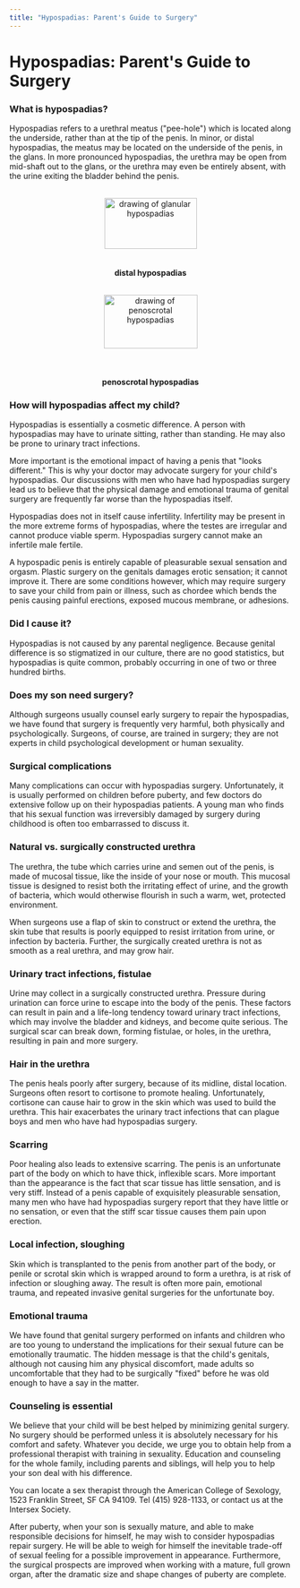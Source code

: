 ```yaml
---
title: "Hypospadias: Parent's Guide to Surgery"
---
```


# Hypospadias: Parent's Guide to Surgery

  


### What is hypospadias?

  


  
Hypospadias refers to a urethral meatus ("pee-hole") which is located along the underside, rather than at the tip of the penis. In minor, or distal hypospadias, the meatus may be located on the underside of the penis, in the glans. In more pronounced hypospadias, the urethra may be open from mid-shaft out to the glans, or the urethra may even be entirely absent, with the urine exiting the bladder behind the penis.  


<P ALIGN="CENTER">
  <br /><IMG SRC="/img/hypospadias/glanular.gif" WIDTH="165" HEIGHT="91" ALIGN="bottom" ALT="drawing of glanular hypospadias" /><br /><br /><br /><b>distal hypospadias</b><br />
</p>

<P ALIGN="CENTER">
  <br /><IMG SRC="/img/hypospadias/scrotal.gif" WIDTH="167" HEIGHT="96" ALIGN="bottom" ALT="drawing of penoscrotal hypospadias" /><br /><br /><br /><br /><b>penoscrotal hypospadias</b><br />
</p>

### How will hypospadias affect my child?

  
Hypospadias is essentially a cosmetic difference. A person with hypospadias may have to urinate sitting, rather than standing. He may also be prone to urinary tract infections.  


  
More important is the emotional impact of having a penis that "looks different." This is why your doctor may advocate surgery for your child's hypospadias. Our discussions with men who have had hypospadias surgery lead us to believe that the physical damage and emotional trauma of genital surgery are frequently far worse than the hypospadias itself.  


  
Hypospadias does not in itself cause infertility. Infertility may be present in the more extreme forms of hypospadias, where the testes are irregular and cannot produce viable sperm. Hypospadias surgery cannot make an infertile male fertile.  


  
A hypospadic penis is entirely capable of pleasurable sexual sensation and orgasm. Plastic surgery on the genitals damages erotic sensation; it cannot improve it. There are some conditions however, which may require surgery to save your child from pain or illness, such as chordee which bends the penis causing painful erections, exposed mucous membrane, or adhesions.  


### Did I cause it?

  
Hypospadias is not caused by any parental negligence. Because genital difference is so stigmatized in our culture, there are no good statistics, but hypospadias is quite common, probably occurring in one of two or three hundred births.  


### Does my son need surgery?

  
Although surgeons usually counsel early surgery to repair the hypospadias, we have found that surgery is frequently very harmful, both physically and psychologically. Surgeons, of course, are trained in surgery; they are not experts in child psychological development or human sexuality.  


### Surgical complications

  
Many complications can occur with hypospadias surgery. Unfortunately, it is usually performed on children before puberty, and few doctors do extensive follow up on their hypospadias patients. A young man who finds that his sexual function was irreversibly damaged by surgery during childhood is often too embarrassed to discuss it.  


### Natural vs. surgically constructed urethra

  
The urethra, the tube which carries urine and semen out of the penis, is made of mucosal tissue, like the inside of your nose or mouth. This mucosal tissue is designed to resist both the irritating effect of urine, and the growth of bacteria, which would otherwise flourish in such a warm, wet, protected environment.  


  
When surgeons use a flap of skin to construct or extend the urethra, the skin tube that results is poorly equipped to resist irritation from urine, or infection by bacteria. Further, the surgically created urethra is not as smooth as a real urethra, and may grow hair.  


### Urinary tract infections, fistulae

  
Urine may collect in a surgically constructed urethra. Pressure during urination can force urine to escape into the body of the penis. These factors can result in pain and a life-long tendency toward urinary tract infections, which may involve the bladder and kidneys, and become quite serious. The surgical scar can break down, forming fistulae, or holes, in the urethra, resulting in pain and more surgery.  


### Hair in the urethra

  
The penis heals poorly after surgery, because of its midline, distal location. Surgeons often resort to cortisone to promote healing. Unfortunately, cortisone can cause hair to grow in the skin which was used to build the urethra. This hair exacerbates the urinary tract infections that can plague boys and men who have had hypospadias surgery.  


### Scarring

  
Poor healing also leads to extensive scarring. The penis is an unfortunate part of the body on which to have thick, inflexible scars. More important than the appearance is the fact that scar tissue has little sensation, and is very stiff. Instead of a penis capable of exquisitely pleasurable sensation, many men who have had hypospadias surgery report that they have little or no sensation, or even that the stiff scar tissue causes them pain upon erection.  


### Local infection, sloughing

  
Skin which is transplanted to the penis from another part of the body, or penile or scrotal skin which is wrapped around to form a urethra, is at risk of infection or sloughing away. The result is often more pain, emotional trauma, and repeated invasive genital surgeries for the unfortunate boy.  


### Emotional trauma

  
We have found that genital surgery performed on infants and children who are too young to understand the implications for their sexual future can be emotionally traumatic. The hidden message is that the child's genitals, although not causing him any physical discomfort, made adults so uncomfortable that they had to be surgically "fixed" before he was old enough to have a say in the matter.  


### Counseling is essential

  
We believe that your child will be best helped by minimizing genital surgery. No surgery should be performed unless it is absolutely necessary for his comfort and safety. Whatever you decide, we urge you to obtain help from a professional therapist with training in sexuality. Education and counseling for the whole family, including parents and siblings, will help you to help your son deal with his difference.  


  
You can locate a sex therapist through the American College of Sexology, 1523 Franklin Street, SF CA 94109. Tel (415) 928-1133, or contact us at the Intersex Society.  


  
After puberty, when your son is sexually mature, and able to make responsible decisions for himself, he may wish to consider hypospadias repair surgery. He will be able to weigh for himself the inevitable trade-off of sexual feeling for a possible improvement in appearance. Furthermore, the surgical prospects are improved when working with a mature, full grown organ, after the dramatic size and shape changes of puberty are complete.